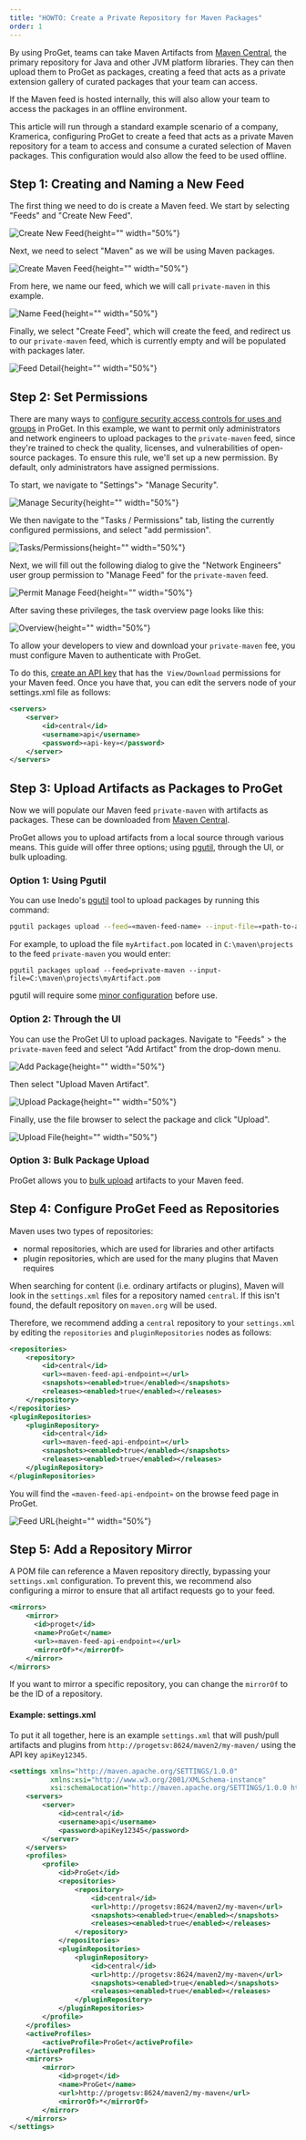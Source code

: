 ```yaml
---
title: "HOWTO: Create a Private Repository for Maven Packages"
order: 1
---
```


By using ProGet, teams can take Maven Artifacts from [Maven Central](https://central.sonatype.com/), the primary repository for Java and other JVM platform libraries. They can then upload them to ProGet as packages, creating a feed that acts as a private extension gallery of curated packages that your team can access. 

If the Maven feed is hosted internally, this will also allow your team to access the packages in an offline environment. 

This article will run through a standard example scenario of a company, Kramerica, configuring ProGet to create a feed that acts as a private Maven repository for a team to access and consume a curated selection of Maven packages. This configuration would also allow the feed to be used offline.

## Step 1: Creating and Naming a New Feed

The first thing we need to do is create a Maven feed. We start by selecting "Feeds" and "Create New Feed".

![Create New Feed](/resources/docs/proget-feeds-createnewfeed.png){height="" width="50%"}

Next, we need to select "Maven" as we will be using Maven packages.

![Create Maven Feed](/resources/docs/proget-newfeed-vsix.png){height="" width="50%"}

From here, we name our feed, which we will call `private-maven` in this example.

![Name Feed](/resources/docs/proget-vsix-naming.png){height="" width="50%"}

Finally, we select "Create Feed", which will create the feed, and redirect us to our `private-maven` feed, which is currently empty and will be populated with packages later.

![Feed Detail](/resources/docs/proget-vsix-empty.png){height="" width="50%"}

## Step 2: Set Permissions

There are many ways to [configure security access controls for uses and groups](/docs/proget/administration-security) in ProGet. In this example, we want to permit only administrators and network engineers to upload packages to the `private-maven` feed, since they're trained to check the quality, licenses, and vulnerabilities of open-source packages. To ensure this rule, we'll set up a new permission. By default, only administrators have assigned permissions.

To start, we navigate to "Settings"> "Manage Security".

![Manage Security](/resources/docs/proget-settings-managesecurity.png){height="" width="50%"}

We then navigate to the "Tasks / Permissions" tab, listing the currently configured permissions, and select "add permission".

![Tasks/Permissions](/resources/docs/proget-taskspermissions-add.png){height="" width="50%"}

Next, we will fill out the following dialog to give the "Network Engineers" user group permission to "Manage Feed" for the `private-maven` feed.

![Permit Manage Feed](/resources/docs/proget-vsix-permissions-managefeed.png){height="" width="50%"}

After saving these privileges, the task overview page looks like this:

![Overview](/resources/docs/proget-vsix-permissions-overview.png){height="" width="50%"}

To allow your developers to view and download your `private-maven` fee, you must configure Maven to authenticate with ProGet.

To do this, [create an API key](/docs/buildmaster/reference/api/buildmaster-administration-security-api-keys) that has the` View/Download` permissions for your Maven feed. Once you have that, you can edit the servers node of your settings.xml file as follows:

```xml
<servers>
    <server>
        <id>central</id>
        <username>api</username>
        <password>«api-key»</password>
    </server>
</servers>
```

## Step 3: Upload Artifacts as Packages to ProGet

Now we will populate our Maven feed `private-maven` with artifacts as packages. These can be downloaded from [Maven Central](https://central.sonatype.com/). 

ProGet allows you to upload artifacts from a local source through various means. This guide will offer three options; using [pgutil](/docs/proget/reference-api/proget-pgutil), through the UI, or bulk uploading.

### Option 1: Using Pgutil
You can use Inedo's [pgutil](/docs/proget/reference-api/proget-pgutil) tool to upload packages by running this command:

```bash
pgutil packages upload --feed=«maven-feed-name» --input-file=«path-to-artifact»
```

For example, to upload the file `myArtifact.pom` located in `C:\maven\projects` to the feed `private-maven` you would enter:

```plaintext
pgutil packages upload --feed=private-maven --input-file=C:\maven\projects\myArtifact.pom
```

pgutil will require some [minor configuration](/docs/proget/reference-api/proget-pgutil#sources) before use.

### Option 2: Through the UI
You can use the ProGet UI to upload packages. Navigate to "Feeds" > the `private-maven` feed and select "Add Artifact" from the drop-down menu.

![Add Package](/resources/docs/proget-vsix-addpackage.png){height="" width="50%"}

Then select "Upload Maven Artifact".

![Upload Package](/resources/docs/proget-uploadpackage.png){height="" width="50%"}

Finally, use the file browser to select the package and click "Upload".

![Upload File](/resources/docs/proget-vsix-uploadpackage.png){height="" width="50%"}

### Option 3: Bulk Package Upload

ProGet allows you to [bulk upload](/docs/proget/feeds/feed-overview/proget-bulk-import-with-droppath) artifacts to your Maven feed. 

## Step 4: Configure ProGet Feed as Repositories

Maven uses two types of repositories:
* normal repositories, which are used for libraries and other artifacts
* plugin repositories, which are used for the many plugins that Maven requires

When searching for content (i.e. ordinary artifacts or plugins), Maven will look in the `settings.xml` files for a repository named `central`. If this isn't found, the default repository on `maven.org` will be used.

Therefore, we recommend adding a `central` repository to your `settings.xml` by editing the `repositories` and `pluginRepositories` nodes as follows:

```xml
<repositories>
    <repository>
        <id>central</id>
        <url>«maven-feed-api-endpoint»</url>
        <snapshots><enabled>true</enabled></snapshots>
        <releases><enabled>true</enabled></releases>
    </repository>
</repositories>
<pluginRepositories>
    <pluginRepository>
        <id>central</id>
        <url>«maven-feed-api-endpoint»</url>
        <snapshots><enabled>true</enabled></snapshots>
        <releases><enabled>true</enabled></releases>
    </pluginRepository>
</pluginRepositories>
```

You will find the `«maven-feed-api-endpoint»` on the browse feed page in ProGet.

![Feed URL](/resources/docs/proget-uploadpackage.png){height="" width="50%"}

## Step 5: Add a Repository Mirror

A POM file can reference a Maven repository directly, bypassing your `settings.xml` configuration. To prevent this, we recommend also configuring a mirror to ensure that all artifact requests go to your feed.

```xml
<mirrors>
	<mirror>
	  <id>proget</id>
	  <name>ProGet</name>
	  <url>«maven-feed-api-endpoint»</url>
	  <mirrorOf>*</mirrorOf>
	</mirror>
</mirrors>
```

If you want to mirror a specific repository, you can change the `mirrorOf` to be the ID of a repository.

#### Example: settings.xml

To put it all together, here is an example `settings.xml` that will push/pull artifacts and plugins from `http://progetsv:8624/maven2/my-maven/` using the API key `apiKey12345`.

```xml
<settings xmlns="http://maven.apache.org/SETTINGS/1.0.0"          
          xmlns:xsi="http://www.w3.org/2001/XMLSchema-instance" 
          xsi:schemaLocation="http://maven.apache.org/SETTINGS/1.0.0 http://maven.apache.org/xsd/settings-1.0.0.xsd">
    <servers>
        <server>
            <id>central</id>
            <username>api</username>
            <password>apiKey12345</password>
        </server>
    </servers>
    <profiles>
        <profile>
            <id>ProGet</id>
            <repositories>
                <repository>
                    <id>central</id>
                    <url>http://progetsv:8624/maven2/my-maven</url>
                    <snapshots><enabled>true</enabled></snapshots>
                    <releases><enabled>true</enabled></releases>
                </repository>
            </repositories>
            <pluginRepositories>
                <pluginRepository>
                    <id>central</id>
                    <url>http://progetsv:8624/maven2/my-maven</url>
                    <snapshots><enabled>true</enabled></snapshots>
                    <releases><enabled>true</enabled></releases>
                </pluginRepository>
            </pluginRepositories>
        </profile>
    </profiles>
    <activeProfiles>
        <activeProfile>ProGet</activeProfile>
    </activeProfiles>
    <mirrors>
        <mirror>
            <id>proget</id>
            <name>ProGet</name>
            <url>http://progetsv:8624/maven2/my-maven</url>
            <mirrorOf>*</mirrorOf>
        </mirror>
    </mirrors>    
</settings>
```